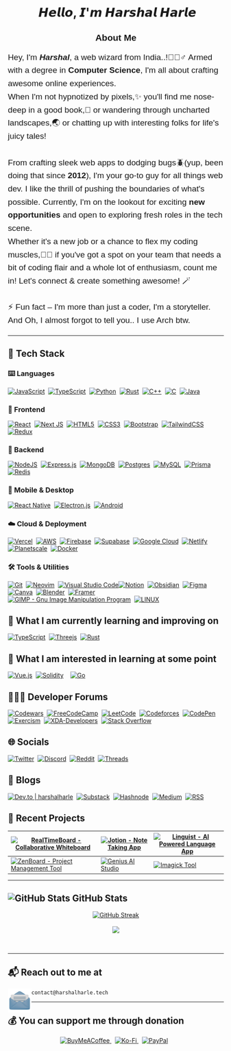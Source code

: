 <h1 align="center">
<img src="https://user-images.githubusercontent.com/1303154/88677602-1635ba80-d120-11ea-84d8-d263ba5fc3c0.gif" width="30px" alt="">  𝙃𝙚𝙡𝙡𝙤, 𝙄'𝙢 𝙃𝙖𝙧𝙨𝙝𝙖𝙡 𝙃𝙖𝙧𝙡𝙚
</h1>

<div style="font-family: 'Arial', sans-serif;">

  <h2 align="center" style="margin-bottom: 1rem;"> About Me </h2>

  <p style="font-size: 1.2rem; line-height: 1.6;">
    Hey, I'm <em><strong>Harshal</strong></em>, a web wizard from India..!🧙🏼‍♂️ Armed with a degree in <strong>Computer Science</strong>, I'm all about crafting awesome online experiences.
    <br>
    When I'm not hypnotized by pixels,✨ you'll find me nose-deep in a good book,📖 or wandering through uncharted landscapes,🌏 or chatting up with interesting folks for life's juicy tales!
    <br><br>
    From crafting sleek web apps to dodging bugs🪲(yup, been doing that since <strong>2012</strong>), I'm your go-to guy for all things web dev. I like the thrill of pushing the boundaries of what's possible. Currently, I'm on the lookout for exciting <strong>new opportunities</strong> and open to exploring fresh roles in the tech scene.
    <br>
    Whether it's a new job or a chance to flex my coding muscles,💪🏻 if you've got a spot on your team that needs a bit of coding flair and a whole lot of enthusiasm, count me in! Let's connect & create something awesome! 🪄
    <br><br>
    ⚡ Fun fact – I'm more than just a coder, I'm a storyteller. And Oh, I almost forgot to tell you.. I use Arch btw.
  </p>
</div>
<hr>

<h2>🧰 Tech Stack </h2>
<h3>⌨️ Languages </h3>
    <div style="display: flex; flex-wrap: wrap; margin-bottom: 1.5rem;">
        <a href="https://developer.mozilla.org/en-US/docs/Web/JavaScript" target="_blank" rel="noopener noreferrer" style="margin-right: 0.5rem;">
            <img src="https://img.shields.io/badge/-Javascript-F7DF1E?logo=javascript&logoColor=fff" alt="JavaScript" height="28rem">
        </a>
        <a href="https://www.typescriptlang.org" target="_blank" rel="noopener noreferrer" style="margin-right: 0.5rem;">
            <img src="https://img.shields.io/badge/-Typescript-3178C6?logo=typescript&logoColor=white" alt="TypeScript" height="28rem">
        </a>
        <a href="https://www.python.org" target="_blank" rel="noopener noreferrer" style="margin-right: 0.5rem;">
            <img src="https://img.shields.io/badge/-Python-306998?logo=python&logoColor=FFD43B" alt="Python" height="28rem">
        </a>
        <a href="https://www.rust-lang.org/" target="_blank" rel="noopener noreferrer" style="margin-right: 0.5rem;">
        <img src="https://img.shields.io/badge/-Rust-E57324?logo=rust&logoColor=black" alt="Rust" height="28rem">
        </a>
        <a href="https://www.cplusplus.com" target="_blank" rel="noopener noreferrer" style="margin-right: 0.5rem;">
            <img src="https://img.shields.io/badge/-C++-00599C?logo=c%2B%2B&logoColor=white" alt="C++" height="28rem">
        </a>
        <a href="https://www.cprogramming.com" target="_blank" rel="noopener noreferrer" style="margin-right: 0.5rem;">
            <img src="https://img.shields.io/badge/-C-A8B9CC?logo=c&logoColor=white" alt="C" height="28rem">
        </a>
        <a href="https://www.java.com" target="_blank" rel="noopener noreferrer" style="margin-right: 0.5rem;">
            <img src="https://img.shields.io/badge/-Java-007396?logo=java&logoColor=E76F00" alt="Java" height="28rem">
        </a> 
    </div>

<h3>🎨 Frontend </h3>
<div style="display: flex; flex-wrap: wrap; margin-bottom: 1.5rem;">
    <a href="https://react.dev" target="_blank" rel="noopener noreferrer" style="margin-right: 0.5rem;">
        <img src="https://img.shields.io/badge/-React-20232A?logo=react&logoColor=61DAFB" alt="React" height="28rem">
    </a>
    <a href="https://nextjs.org" target="_blank" rel="noopener noreferrer" style="margin-right: 0.5rem;">
        <img src="https://img.shields.io/badge/-Next_JS-black?logo=next.js&logoColor=white" alt="Next JS" height="28rem">
    </a>
    <a href="https://developer.mozilla.org/en-US/docs/Web/Guide/HTML/HTML5" target="_blank" rel="noopener noreferrer" style="margin-right: 0.5rem;">
        <img src="https://img.shields.io/badge/-HTML5-E34F26?logo=html5&logoColor=white" alt="HTML5" height="28rem">
    </a>
    <a href="https://developer.mozilla.org/en-US/docs/Web/CSS" target="_blank" rel="noopener noreferrer" style="margin-right: 0.5rem;">
        <img src="https://img.shields.io/badge/-CSS3-1572B6?logo=css3&logoColor=white" alt="CSS3" height="28rem">
    </a>
    <a href="https://getbootstrap.com" target="_blank" rel="noopener noreferrer" style="margin-right: 0.5rem;">
        <img src="https://img.shields.io/badge/-Bootstrap-6e2bf1?logo=bootstrap&logoColor=white" alt="Bootstrap" height="28rem">
    </a>
    <a href="https://tailwindcss.com" target="_blank" rel="noopener noreferrer" style="margin-right: 0.5rem;">
        <img src="https://img.shields.io/badge/-TailwindCSS-0b1121?logo=tailwind-css&logoColor=38bdf8" alt="TailwindCSS" height="28rem">
    </a>
    <a href="https://redux.js.org" target="_blank" rel="noopener noreferrer">
        <img src="https://img.shields.io/badge/-Redux-764ABC?logo=redux&logoColor=white" alt="Redux" height="28rem">
    </a>
</div>

<h3>🐧 Backend </h3>
<div style="display: flex; flex-wrap: wrap; margin-bottom: 1.5rem;">
    <a href="https://nodejs.org" target="_blank" rel="noopener noreferrer" style="margin-right: 0.5rem;">
        <img src="https://img.shields.io/badge/Node.js-339933?logo=node.js&logoColor=white" alt="NodeJS" height="28rem">
    </a>
    <a href="https://expressjs.com" target="_blank" rel="noopener noreferrer" style="margin-right: 0.5rem;">
        <img src="https://img.shields.io/badge/-Express.js-black?logo=express&logoColor=white" alt="Express.js" height="28rem">
    </a>
    <a href="https://www.mongodb.com" target="_blank" rel="noopener noreferrer" style="margin-right: 0.5rem;">
        <img src="https://img.shields.io/badge/-MongoDB-47A248?logo=mongodb&logoColor=white" alt="MongoDB" height="28rem">
    </a>
    <a href="https://www.postgresql.org" target="_blank" rel="noopener noreferrer" style="margin-right: 0.5rem;">
        <img src="https://img.shields.io/badge/-Postgres-0064A5?logo=postgresql&logoColor=white" alt="Postgres" height="28rem">
    </a>
    <a href="https://www.mysql.com" target="_blank" rel="noopener noreferrer" style="margin-right: 0.5rem;">
        <img src="https://img.shields.io/badge/-MySQL-00758f?logo=mysql&logoColor=white" alt="MySQL" height="28rem">
    </a>
    <a href="https://www.prisma.io" target="_blank" rel="noopener noreferrer" style="margin-right: 0.5rem;">
        <img src="https://img.shields.io/badge/Prisma-070811?logo=Prisma&logoColor=white" alt="Prisma" height="28rem">
    </a>
    <a href="https://redis.io" target="_blank" rel="noopener noreferrer">
        <img src="https://img.shields.io/badge/-Redis-D82C20?logo=redis&logoColor=white" alt="Redis" height="28rem">
    </a>
</div>

<h3>📱 Mobile & Desktop </h3>
<div style="display: flex; flex-wrap: wrap; margin-bottom: 1.5rem;">
    <a href="https://reactnative.dev" target="_blank" rel="noopener noreferrer" style="margin-right: 0.5rem;">
        <img src="https://img.shields.io/badge/-React_Native-20232A?logo=react&logoColor=61DAFB" alt="React Native" height="28rem">
    </a>
    <a href="https://www.electronjs.org" target="_blank" rel="noopener noreferrer" style="margin-right: 0.5rem;">
        <img src="https://img.shields.io/badge/-Electron.js-47848F?logo=electron&logoColor=white" alt="Electron.js" height="28rem">
    </a>
    <a href="https://developer.android.com" target="_blank" rel="noopener noreferrer" style="margin-right: 0.5rem;">
        <img src="https://img.shields.io/badge/-Android-3DDC84?logo=android&logoColor=white" alt="Android" height="28rem">
    </a>
</div>

<h3>☁️ Cloud & Deployment </h3>
<div style="display: flex; flex-wrap: wrap; margin-bottom: 1.5rem;">
    <a href="https://vercel.com" target="_blank" rel="noopener noreferrer" style="margin-right: 0.5rem;">
        <img src="https://img.shields.io/badge/-Vercel-black?logo=vercel&logoColor=white" alt="Vercel" height="28rem">
    </a>
    <a href="https://aws.amazon.com" target="_blank" rel="noopener noreferrer" style="margin-right: 0.5rem;">
        <img src="https://img.shields.io/badge/-AWS-232F3E?logo=amazon-aws&logoColor=FF9900" alt="AWS" height="28rem">
    </a>
    <a href="https://firebase.google.com" target="_blank" rel="noopener noreferrer" style="margin-right: 0.5rem;">
        <img src="https://img.shields.io/badge/-Firebase-039BE5?logo=firebase&logoColor=FFCA28" alt="Firebase" height="28rem">
    </a>
    <a href="https://supabase.com" target="_blank" rel="noopener noreferrer" style="margin-right: 0.5rem;">
        <img src="https://img.shields.io/badge/Supabase-black?logo=supabase&logoColor=3ECF8E" alt="Supabase" height="28rem">
    </a>
    <a href="https://cloud.google.com" target="_blank" rel="noopener noreferrer" style="margin-right: 0.5rem;">
        <img src="https://img.shields.io/badge/-Google_Cloud-4285F4?logo=google-cloud&logoColor=white" alt="Google Cloud" height="28rem">
    </a>
    <a href="https://www.netlify.com" target="_blank" rel="noopener noreferrer">
        <img src="https://img.shields.io/badge/-Netlify-00C7B7?logo=netlify&logoColor=white" alt="Netlify" height="28rem">
    </a>
    <a href="https://planetscale.com" target="_blank" rel="noopener noreferrer" style="margin-right: 0.5rem;">
        <img src="https://img.shields.io/badge/PlanetScale-black?logo=planetscale&logoColor=white" alt="Planetscale" height="28rem">
    </a>
    <a href="https://www.docker.com" target="_blank" rel="noopener noreferrer" style="margin-right: 0.5rem;">
        <img src="https://img.shields.io/badge/Docker-%230599dd?logo=docker&logoColor=ebeef0" alt="Docker" height="28rem">
    </a>
</div>

<h3>🛠️ Tools & Utilities </h3>
<div style="display: flex; flex-wrap: wrap; margin-bottom: 1.5rem;">
    <a href="https://git-scm.com" target="_blank" rel="noopener noreferrer" style="margin-right: 0.5rem;">
        <img src="https://img.shields.io/badge/-Git-F05032?logo=git&logoColor=white" alt="Git" height="28rem">
    </a>
    <a href="https://neovim.io" target="_blank" rel="noopener noreferrer" style="margin-right: 0.5rem;">
        <img src="https://img.shields.io/badge/NeoVim-%2357A143?&logo=neovim&logoColor=white" alt="Neovim" height="28rem">
    </a>
    <a href="https://code.visualstudio.com/insiders" target="_blank" rel="noopener noreferrer">
        <img src="https://img.shields.io/badge/-VS_Code_Insiders-282C34?logo=visual-studio-code&logoColor=24bfa5" alt="Visual Studio Code" height="28rem">
    </a>
    <a href="https://www.notion.so" target="_blank" rel="noopener noreferrer" style="margin-right: 0.5rem;">
        <img src="https://img.shields.io/badge/-Notion-black?logo=notion&logoColor=white" alt="Notion" height="28rem">
    </a>
    <a href="https://obsidian.md" target="_blank" rel="noopener noreferrer" style="margin-right: 0.5rem;">
        <img src="https://img.shields.io/badge/-Obsidian-black?logo=obsidian&logoColor=826ed9" alt="Obsidian" height="28rem">
    </a>
    <a href="https://www.figma.com" target="_blank" rel="noopener noreferrer" style="margin-right: 0.5rem;">
        <img src="https://img.shields.io/badge/-Figma-F24E1E?logo=figma&logoColor=white" alt="Figma" height="28rem">
    </a>
    <a href="https://www.canva.com" target="_blank" rel="noopener noreferrer" style="margin-right: 0.5rem;">
        <img src="https://img.shields.io/badge/Canva-%232f7ede?logo=Canva&logoColor=white" alt="Canva" height="28rem">
    </a>
    <a href="https://www.blender.org" target="_blank" rel="noopener noreferrer" style="margin-right: 0.5rem;">
      <img src="https://img.shields.io/badge/Blender-%23F5792A?logo=blender&logoColor=white" alt="Blender" height="28rem">
    </a>
    <a href="https://www.framer.com" target="_blank" rel="noopener noreferrer" style="margin-right: 0.5rem;">
      <img src="https://img.shields.io/badge/Framer-black?logo=framer&logoColor=00a6ff" alt="Framer" height="28rem">
    </a>
    <a href="https://www.gimp.org" target="_blank" rel="noopener noreferrer" style="margin-right: 0.5rem;">
      <img src="https://img.shields.io/badge/GIMP-CCCCCC?logo=gimp&logoColor=534d3d" alt="GIMP - Gnu Image Manipulation Program" height="28rem">
    </a>
    <a href="https://www.linux.org" target="_blank" rel="noopener noreferrer" style="margin-right: 0.5rem;">
        <img title='It does infinite loops in 5 seconds' src="https://img.shields.io/badge/-Linux-55a7cc?logo=linux&logoColor=13466b" alt="LINUX" height="28rem">
    </a>
</div>

<h2>📖 What I am currently learning and improving on </h2>
<div style="display: flex; flex-wrap: wrap; margin-bottom: 1.5rem;">
    <a href="https://www.typescriptlang.org" target="_blank" rel="noopener noreferrer" style="margin-right: 0.5rem;">
        <img src="https://img.shields.io/badge/-Typescript-3178C6?logo=typescript&logoColor=white" alt="TypeScript" height="28rem">
    </a>
    <a href="https://threejs.org" target="_blank" rel="noopener noreferrer" style="margin-right: 0.5rem;">
      <img src="https://img.shields.io/badge/Three.js-black?logo=three.js&logoColor=white" alt="Threejs" height="28rem">
    </a>
    <a href="https://www.rust-lang.org/" target="_blank" rel="noopener noreferrer" style="margin-right: 0.5rem;">
    <img src="https://img.shields.io/badge/-Rust-E57324?logo=rust&logoColor=black" alt="Rust" height="28rem">
    </a>
</div>

<h2>🔭 What I am interested in learning at some point </h2>
<div style="display: flex; flex-wrap: wrap; margin-bottom: 1.5rem;">
    <a href="https://vuejs.org" target="_blank" rel="noopener noreferrer" style="margin-right: 0.5rem;">
        <img src="https://img.shields.io/badge/Vue-%2335495e.svg?logo=vuedotjs&logoColor=%234FC08D" alt="Vue.js" height="28rem">
    </a>
    <a href="https://soliditylang.org/" target="_blank" rel="noopener noreferrer" style="margin-right: 0.5rem;">
        <img src="https://img.shields.io/badge/Solidity-2b247c.svg?logo=solidity&logoColor=white" alt="Solidity" height="28rem" style="margin-right: 0.5rem;">
    </a>
    <a href="https://golang.org" target="_blank" rel="noopener noreferrer" style="margin-right: 0.5rem;">
    <img src="https://img.shields.io/badge/Go-%2300ADD8?logo=go&logoColor=white" alt="Go" height="28rem">
    </a>
</div>

<h2>🧑🏻‍💻 Developer Forums </h2>
<div style="display: flex; flex-wrap: wrap; margin-bottom: 1.5rem;">
    <a href="https://www.codewars.com/users/HarshalHarle" target="_blank" rel="noopener noreferrer" style="margin-right: 0.5rem;">
        <img src="https://img.shields.io/badge/Codewars-B1361E?logo=codewars&logoColor=black" alt="Codewars" height="28rem">
    </a>
    <a href="https://www.freecodecamp.org/harshal_harle" target="_blank" rel="noopener noreferrer" style="margin-right: 0.5rem;">
        <img src="https://img.shields.io/badge/Freecodecamp-%23123.svg?&logo=freecodecamp&logoColor=green" alt="FreeCodeCamp" height="28rem">
    </a>
    <a href="https://leetcode.com/HarshalHarle" target="_blank" rel="noopener noreferrer" style="margin-right: 0.5rem;">
        <img src="https://img.shields.io/badge/LeetCode-282C34?logo=LeetCode&logoColor=#d16c06" alt="LeetCode" height="28rem">
    </a>
    <a href="https://codeforces.com/profile/Harshal_Harle" target="_blank" rel="noopener noreferrer" style="margin-right: 0.5rem;">
        <img src="https://img.shields.io/badge/Codeforces-445f9d?logo=Codeforces&logoColor=white" alt="Codeforces" height="28rem">
    </a>
    <a href="https://codepen.io/HarshalHarle" target="_blank" rel="noopener noreferrer" style="margin-right: 0.5rem;">
        <img src="https://img.shields.io/badge/Codepen-black?logo=codepen&logoColor=white" alt="CodePen" height="28rem">
    </a>
    <a href="https://exercism.org/profiles/HarshalHarle" target="_blank" rel="noopener noreferrer" style="margin-right: 0.5rem;">
        <img src="https://img.shields.io/badge/Exercism-009CAB?logo=exercism&logoColor=white" alt="Exercism" height="28rem">
    </a>
    <a href="https://www.xda-developers.com" target="_blank" rel="noopener noreferrer" style="margin-right: 0.5rem;">
        <img src="https://img.shields.io/badge/XDA--Developers-%232daae9?logo=XDA-Developers&logoColor=e43f64" alt="XDA-Developers" height="28rem">
    </a>
    <a href="https://stackoverflow.com/users/9130194/harshalharle" target="_blank" rel="noopener noreferrer" style="margin-right: 0.5rem;">
        <img src="https://img.shields.io/badge/-Stackoverflow-FE7A16?logo=stack-overflow&logoColor=white" alt="Stack Overflow" height="28rem">
    </a>
</div>

<h2>🌐 Socials </h2>
<div style="display: flex; flex-wrap: wrap; margin-bottom: 1.5rem;">
    <a href="https://twitter.com/HarshalHarle" target="_blank" rel="noopener noreferrer" style="margin-right: 0.5rem;">
        <img src="https://img.shields.io/badge/Twitter-black?logo=X&logoColor=white" alt="Twitter" height="28rem">
    </a>
    <a href="https://discord.com/users/harshalharle" target="_blank" rel="noopener noreferrer" style="margin-right: 0.5rem;">
        <img src="https://img.shields.io/badge/Discord-%235865F2?logo=discord&logoColor=white" alt="Discord" height="28rem">
    </a>
    <a href="https://www.reddit.com/user/HarshalHarle" target="_blank" rel="noopener noreferrer" style="margin-right: 0.5rem;">
        <img src="https://img.shields.io/badge/Reddit-FF4500?logo=reddit&logoColor=white" alt="Reddit" height="28rem">
    </a>
    <a href="https://threads.net/harshalharle.tech" target="_blank" rel="noopener noreferrer" style="margin-right: 0.5rem;">
        <img src="https://img.shields.io/badge/Threads-black?logo=Threads&logoColor=white" alt="Threads" height="28rem">
    </a>
</div>

<h2>📝 Blogs </h2>
<div style="display: flex; flex-wrap: wrap; margin-bottom: 1.5rem;">
    <a href="https://dev.to/harshalharle" target="_blank" rel="noopener noreferrer" style="margin-right: 0.5rem;">
        <img src="https://img.shields.io/badge/Dev.to-0A0A0A?logo=dev.to&logoColor=white" alt="Dev.to | harshalharle" height="28rem">
    </a>
    <a href="https://harshalharle.substack.com" target="_blank" rel="noopener noreferrer" style="margin-right: 0.5rem;">
        <img src="https://img.shields.io/badge/Substack-%23006f5c.svg?logo=substack&logoColor=FF6719" alt="Substack" height="28rem">
    </a>
    <a href="https://hashnode.com/@harshalharle" target="_blank" rel="noopener noreferrer" style="margin-right: 0.5rem;">
        <img src="https://img.shields.io/badge/Hashnode-2962FF?logo=hashnode&logoColor=white" alt="Hashnode" height="28rem">
    </a>
    <a href="https://medium.com/@HarshalHarle" target="_blank" rel="noopener noreferrer" style="margin-right: 0.5rem;">
        <img src="https://img.shields.io/badge/Medium-12100E?logo=medium&logoColor=white" alt="Medium" height="28rem">
    </a>
    <a href="https://www.harshalharle.tech/feed/" target="_blank" rel="noopener noreferrer" style="margin-right: 0.5rem;">
        <img src="https://img.shields.io/badge/RSS-F88900?logo=rss&logoColor=white" alt="RSS" height="28rem">
    </a>
</div>

<h2>📂 Recent Projects </h2>

| [![RealTimeBoard - Collaborative Whiteboard](https://svg.bookmark.style/api?url=https://realtimeboard.vercel.app)](https://realtimeboard.vercel.app) | [![Jotion - Note Taking App](https://svg.bookmark.style/api?url=https://jotion.vercel.app)](https://jotion.vercel.app) | [![Linguist - AI Powered Language App](https://svg.bookmark.style/api?url=https://linguist.vercel.app)](https://linguist.vercel.app) |
|---|---|---|
| [![ZenBoard - Project Management Tool](https://svg.bookmark.style/api?url=https://zenboard.vercel.app)](https://zenboard.vercel.app) | [![Genius AI Studio](https://svg.bookmark.style/api?url=https://genius-studio.vercel.app)](https://genius-studio.vercel.app) | [![Imagick Tool](https://svg.bookmark.style/api?url=https://imagick.vercel.app)](https://imagick.vercel.app) |

<hr>

<h2>
    <img src="https://i.pinimg.com/originals/65/c4/f4/65c4f452571be1261e9c623f7da488ac.gif" alt="GitHub Stats" style="width: 2rem;">
    GitHub Stats
</h2>
<div  align="center">
    <div style="margin-bottom: 1rem;">
        <a href="https://github.com/HarshalHarle?tab=repositories">
            <img src="https://streak-stats.demolab.com?user=HarshalHarle&theme=transparent&border_radius=30&fire=FF4500&border=EB5454&ring=006AFF&stroke=BF616A&sideNums=80a1d4&currStreakNum=a6d9ff&dates=049167&currStreakLabel=c6ffbb&sideLabels=ffcdfd" alt="GitHub Streak">
        </a>
    </div>
    <div style="margin-bottom: 1rem;">
        <a href="https://github.com/HarshalHarle?tab=repositories">
            <img height=200 align="center" src="https://gstat.vercel.app/api/top-langs?username=harshalharle&show=reviews,discussions_started,discussions_answered,prs_merged,prs_merged_percentage&size_weight=0.5&count_weight=0.5&langs_count=10&layout=compact&include_all_commits=true&count_private=true&card_width=320&theme=transparent#gh-dark-mode-only&hide_border=true&border_radius=30" />
        </a>
    </div>
    <div>
        <a>
            <img src="https://visitcount.itsvg.in/api?id=HarshalHarle&label=Guests%20Visited&icon=8&color=7&pretty=true" alt="">
        </a>
    </div>
</div>

<hr>
<h2>📬 Reach out to me at</h2>
<a title='Open Default Mail Client App' href="mailto:contact@harshalharle.tech">
    <img height="55" align="left" clear="right" alt="Mail" src="assets/icons/mail.png" />
</a>

```
contact@harshalharle.tech
```
<hr>
 <h2>💰 You can support me through donation</h2>
 <div  align="center">
<a href="https://buymeacoffee.com/harshalharle"  target="_blank" rel="noopener noreferrer" style="margin-right: 0.5rem;">
    <img src="https://img.shields.io/badge/Buy%20Me%20a%20Coffee-ffdd00?logo=buy-me-a-coffee&logoColor=black" alt="BuyMeACoffee" height="28rem">
</a>
<a href="https://ko-fi.com/harshalharle"  target="_blank" rel="noopener noreferrer" style="margin-right: 0.5rem;">
    <img src="https://img.shields.io/badge/Buy%20Me%20a%20Chai-F16061?logo=ko-fi&logoColor=white" alt="Ko-Fi" height="28rem">
</a>
<a href="https://paypal.me/harshalharle"  target="_blank" rel="noopener noreferrer" style="margin-right: 0.5rem;">
    <img src="https://img.shields.io/badge/PayPal-00457C?logo=paypal&logoColor=white" alt="PayPal" height="28rem">
</a>
</div>

